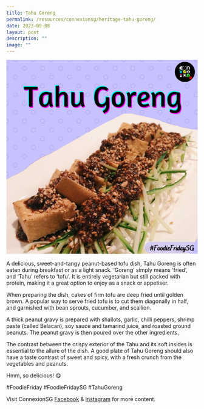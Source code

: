 ```yaml
---
title: Tahu Goreng
permalink: /resources/connexionsg/heritage-tahu-goreng/
date: 2023-09-08
layout: post
description: ""
image: ""
---
```

![](/images/connexionsg/2023/tahu%20goreng%20ig.PNG)

A delicious, sweet-and-tangy peanut-based tofu dish, Tahu Goreng is often eaten during breakfast or as a light snack. ‘Goreng’ simply means ‘fried’, and ‘Tahu’ refers to ‘tofu’. It is entirely vegetarian but still packed with protein, making it a great option to enjoy as a snack or appetiser.

When preparing the dish, cakes of firm tofu are deep fried until golden brown. A popular way to serve fried tofu is to cut them diagonally in half, and garnished with bean sprouts, cucumber, and scallion.

A thick peanut gravy is prepared with shallots, garlic, chilli peppers, shrimp paste (called Belacan), soy sauce and tamarind juice, and roasted ground peanuts. The peanut gravy is then poured over the other ingredients.

The contrast between the crispy exterior of the Tahu and its soft insides is essential to the allure of the dish. A good plate of Tahu Goreng should also have a taste contrast of sweet and spicy, with a fresh crunch from the vegetables and peanuts.

Hmm, so delicious! 😋

#FoodieFriday #FoodieFridaySG #TahuGoreng

Visit ConnexionSG <a target="_blank" href="https://www.facebook.com/ConnexionSG">Facebook</a> &amp; <a target="_blank" href="https://www.instagram.com/connexionsg/">Instagram</a> for more content.